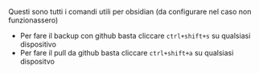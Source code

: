 Questi sono tutti i comandi utili per obsidian (da configurare nel caso non funzionassero)
- Per fare il backup con github basta cliccare `ctrl+shift+s` su qualsiasi dispositivo
- Per fare il pull da github basta cliccare  `ctrl+shift+a`  su qualsiasi dispositvo



